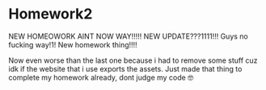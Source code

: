 # Homework2
NEW HOMEOWORK AINT NOW WAY!!!!! NEW UPDATE???1111!!!
Guys no fucking way!1! New homework thing!!!!

Now even worse than the last one because i had to remove some stuff cuz idk if the website that i use exports the assets.
Just made that thing to complete my homework already, dont judge my code 🤓

